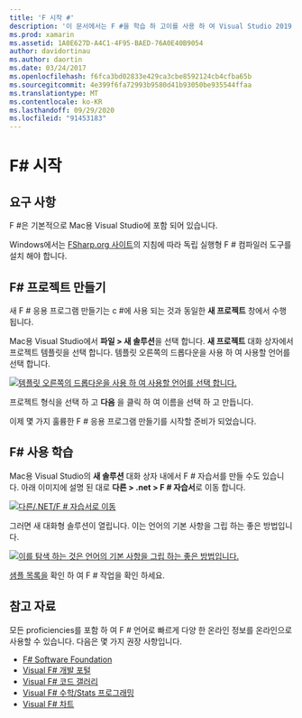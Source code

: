 ```yaml
---
title: 'F 시작 #'
description: '이 문서에서는 F #을 학습 하 고이를 사용 하 여 Visual Studio 2019 및 Mac용 Visual Studio에서 Xamarin 응용 프로그램을 빌드하는 방법을 설명 합니다.'
ms.prod: xamarin
ms.assetid: 1A0E627D-A4C1-4F95-BAED-76A0E40B9054
author: davidortinau
ms.author: daortin
ms.date: 03/24/2017
ms.openlocfilehash: f6fca3bd02833e429ca3cbe8592124cb4cfba65b
ms.sourcegitcommit: 4e399f6fa72993b9580d41b93050be935544ffaa
ms.translationtype: MT
ms.contentlocale: ko-KR
ms.lasthandoff: 09/29/2020
ms.locfileid: "91453183"
---
```

# <a name="getting-started-with-f35"></a>F&#35; 시작

## <a name="requirements"></a>요구 사항

F #은 기본적으로 Mac용 Visual Studio에 포함 되어 있습니다.

Windows에서는 [FSharp.org 사이트](https://fsharp.org/use/windows/)의 지침에 따라 독립 실행형 F # 컴파일러 도구를 설치 해야 합니다.

## <a name="creating-an-f35-project"></a>F&#35; 프로젝트 만들기

새 F # 응용 프로그램 만들기는 c #에 사용 되는 것과 동일한 **새 프로젝트** 창에서 수행 됩니다.

Mac용 Visual Studio에서 **파일 > 새 솔루션**을 선택 합니다. **새 프로젝트** 대화 상자에서 프로젝트 템플릿을 선택 합니다. 템플릿 오른쪽의 드롭다운을 사용 하 여 사용할 언어를 선택 합니다.

 [![템플릿 오른쪽의 드롭다운을 사용 하 여 사용할 언어를 선택 합니다.](overview-images/choosefsharp.png)](overview-images/choosefsharp.png#lightbox)

프로젝트 형식을 선택 하 고 **다음** 을 클릭 하 여 이름을 선택 하 고 만듭니다.

이제 몇 가지 훌륭한 F # 응용 프로그램 만들기를 시작할 준비가 되었습니다.

## <a name="learning-to-use-f35"></a>F&#35; 사용 학습

Mac용 Visual Studio의 **새 솔루션** 대화 상자 내에서 F # 자습서를 만들 수도 있습니다. 아래 이미지에 설명 된 대로 **다른 > .net > F # 자습서**로 이동 합니다.

 [![다른/.NET/F # 자습서로 이동](overview-images/fsharptutorial.png)](overview-images/fsharptutorial.png#lightbox)

그러면 새 대화형 솔루션이 열립니다. 이는 언어의 기본 사항을 그립 하는 좋은 방법입니다.

 [![이를 탐색 하는 것은 언어의 기본 사항을 그립 하는 좋은 방법입니다.](overview-images/newtutorial-sml.png)](overview-images/newtutorial.png#lightbox)

[샘플 목록을](~/cross-platform/platform/fsharp/samples.md) 확인 하 여 F # 작업을 확인 하세요.

## <a name="references"></a>참고 자료

모든 proficiencies를 포함 하 여 F # 언어로 빠르게 다양 한 온라인 정보를 온라인으로 사용할 수 있습니다. 다음은 몇 가지 권장 사항입니다.

- [F# Software Foundation](https://fsharp.org)
- [Visual F# 개발 포털](https://go.microsoft.com/fwlink/?LinkID=234174)
- [Visual F# 코드 갤러리](/samples/browse/)
- [Visual F# 수학/Stats 프로그래밍](/previous-versions/visualstudio/visual-studio-2010/hh273075(v=vs.100))
- [Visual F# 차트](/previous-versions/visualstudio/visual-studio-2010/hh273079(v=vs.100))